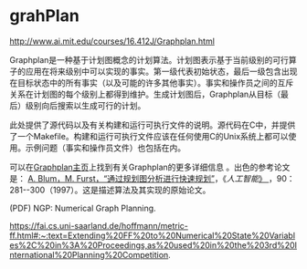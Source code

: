 # grahPlan

http://www.ai.mit.edu/courses/16.412J/Graphplan.html 

Graphplan是一种基于计划图概念的计划算法。计划图表示基于当前级别的可行算子的应用在将来级别中可以实现的事实。第一级代表初始状态，最后一级包含出现在目标状态中的所有事实（以及可能的许多其他事实）。事实和操作员之间的互斥关系在计划图的每个级别上都得到维护。生成计划图后，Graphplan从目标（最后）级别向后搜索以生成可行的计划。

此处提供了源代码以及有关构建和运行可执行文件的说明。源代码在C中，并提供了一个Makefile。构建和运行可执行文件应该在任何使用C的Unix系统上都可以使用。示例问题（事实和操作员文件）也包括在内。

可以在[Graphplan主页](http://www-2.cs.cmu.edu/~avrim/graphplan.html)上找到有关Graphplan的更多详细信息 。出色的参考论文是：
[A. Blum，M. Furst，“通过规划图分析进行快速规划”](http://www.ai.mit.edu/courses/16.412J/graphplan.ps)，《*人工智能*[》 ](http://www.ai.mit.edu/courses/16.412J/graphplan.ps)，90：281--300（1997）。这是描述算法及其实现的原始论文。




(PDF) NGP: Numerical Graph Planning.

https://fai.cs.uni-saarland.de/hoffmann/metric-ff.html#:~:text=Extending%20FF%20to%20Numerical%20State%20Variables%2C%20in%3A%20Proceedings,as%20used%20in%20the%203rd%20International%20Planning%20Competition.

















